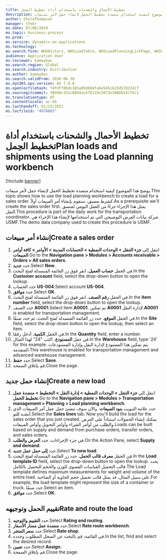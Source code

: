 ```yaml
---
title: تخطيط الأحمال والشحنات باستخدام أداة تخطيط الحِمل
description: يوضح هذا الموضوع كيفية استخدام منضدة تخطيط الحمل لإنشاء حمل لأمر مبيعات.
author: ShylaThompson
manager: tfehr
ms.date: 07/08/2019
ms.topic: business-process
ms.prod: ''
ms.service: dynamics-ax-applications
ms.technology: ''
ms.search.form: WHSHistory, WHSLoadTable, WHSLoadPlanningListPage, WHSLoadPlanningWorkbench
audience: Application User
ms.reviewer: kamaybac
ms.search.region: Global
ms.search.industry: Distribution
ms.author: kamaybac
ms.search.validFrom: 2016-06-30
ms.dyn365.ops.version: AX 7.0.0
ms.openlocfilehash: f4fdff8bdc383a85d604fa6e545c625d5782241f
ms.sourcegitcommit: 38d40c331c8894acb7b119c5073e3088b54776c1
ms.translationtype: HT
ms.contentlocale: ar-SA
ms.lasthandoff: 01/15/2021
ms.locfileid: "4976803"
---
```

# <a name="plan-loads-and-shipments-using-the-load-planning-workbench"></a><span data-ttu-id="e3a79-103">تخطيط الأحمال والشحنات باستخدام أداة تخطيط الحِمل</span><span class="sxs-lookup"><span data-stu-id="e3a79-103">Plan loads and shipments using the Load planning workbench</span></span>

[!include [banner](../../includes/banner.md)]

<span data-ttu-id="e3a79-104">يوضح هذا الموضوع كيفية استخدام منضدة تخطيط الحمل لإنشاء حمل لأمر مبيعات.</span><span class="sxs-lookup"><span data-stu-id="e3a79-104">This topic shows how to use the load planning workbench to create a load for a sales order.</span></span> <span data-ttu-id="e3a79-105">كشرط مسبق، سنقوم بإنشاء أمر المبيعات أولاً.</span><span class="sxs-lookup"><span data-stu-id="e3a79-105">As a prerequisite we'll create the sales order first.</span></span> <span data-ttu-id="e3a79-106">يمثل هذا الإجراء جزءًا من العمل اليومي لمنسق النقل.</span><span class="sxs-lookup"><span data-stu-id="e3a79-106">This procedure is part of the daily work for the transportation coordinator.</span></span> <span data-ttu-id="e3a79-107">شركة بيانات العرض التوضيحي التي تم استخدامها لإنشاء هذا الإجراء هي USMF.</span><span class="sxs-lookup"><span data-stu-id="e3a79-107">The demo data company used to create this procedure is USMF.</span></span>


## <a name="create-a-sales-order"></a><span data-ttu-id="e3a79-108">إنشاء أمر مبيعات</span><span class="sxs-lookup"><span data-stu-id="e3a79-108">Create a sales order</span></span>
1. <span data-ttu-id="e3a79-109">انتقل إلى **جزء التنقل > الوحدات النمطية > الحسابات المدينة > الأوامر > كافة أوامر المبيعات**.</span><span class="sxs-lookup"><span data-stu-id="e3a79-109">Go to the **Navigation pane > Modules > Accounts receivable > Orders > All sales orders**.</span></span>
2. <span data-ttu-id="e3a79-110">حدد **جديد**.</span><span class="sxs-lookup"><span data-stu-id="e3a79-110">Select **New**.</span></span>
3. <span data-ttu-id="e3a79-111">في الحقل **حساب العميل**، انقر فوق زر القائمة المنسدلة لفتح البحث.</span><span class="sxs-lookup"><span data-stu-id="e3a79-111">In the **Customer account** field, select the drop-down button to open the lookup.</span></span>
4. <span data-ttu-id="e3a79-112">حدد الحساب **US-004**.</span><span class="sxs-lookup"><span data-stu-id="e3a79-112">Select account **US-004**.</span></span>
5. <span data-ttu-id="e3a79-113">حدد **موافق**.</span><span class="sxs-lookup"><span data-stu-id="e3a79-113">Select **OK**.</span></span>
6. <span data-ttu-id="e3a79-114">في الحقل **رقم الصنف**، انقر فوق زر القائمة المنسدلة لفتح البحث.</span><span class="sxs-lookup"><span data-stu-id="e3a79-114">In the **Item number** field, select the drop-down button to open the lookup.</span></span>
7. <span data-ttu-id="e3a79-115">حدد الصنف **A0001**.</span><span class="sxs-lookup"><span data-stu-id="e3a79-115">Select item **A0001**.</span></span> <span data-ttu-id="e3a79-116">تم تمكين **A0001** لإدارة النقل.</span><span class="sxs-lookup"><span data-stu-id="e3a79-116">**A0001** is enabled for transportation management.</span></span>  
8. <span data-ttu-id="e3a79-117">في الحقل **الموقع**، حدد زر القائمة المنسدلة لفتح البحث، ثم حدد صنفًا.</span><span class="sxs-lookup"><span data-stu-id="e3a79-117">In the **Site** field, select the drop-down button to open the lookup, then select an item.</span></span>
9. <span data-ttu-id="e3a79-118">في الحقل **الكمية**، أدخل رقمًا.</span><span class="sxs-lookup"><span data-stu-id="e3a79-118">In the **Quantity** field, enter a number.</span></span>
10. <span data-ttu-id="e3a79-119">في حقل **المستودع**، اكتب "24" لهذا المثال.</span><span class="sxs-lookup"><span data-stu-id="e3a79-119">In the **Warehouse** field, type '24' for this example.</span></span> <span data-ttu-id="e3a79-120">يتم تمكين هذا المستودع لإدارة النقل وإدارة المستودعات المتقدمة.</span><span class="sxs-lookup"><span data-stu-id="e3a79-120">This warehouse is enabled for transportation management and advanced warehouse management.</span></span>  
11. <span data-ttu-id="e3a79-121">حدد **حفظ**.</span><span class="sxs-lookup"><span data-stu-id="e3a79-121">Select **Save**.</span></span>
12. <span data-ttu-id="e3a79-122">قم بإغلاق الصفحة.</span><span class="sxs-lookup"><span data-stu-id="e3a79-122">Close the page.</span></span>

## <a name="create-a-new-load"></a><span data-ttu-id="e3a79-123">إنشاء حمل جديد</span><span class="sxs-lookup"><span data-stu-id="e3a79-123">Create a new load</span></span>
1. <span data-ttu-id="e3a79-124">انتقل إلى **جزء التنقل > الوحدات النمطية > إدارة النقل > التخطيط > منضدة عمل تخطيط الحمل**.</span><span class="sxs-lookup"><span data-stu-id="e3a79-124">Go to the **Navigation pane > Modules > Transportation management > Planning > Load planning workbench**.</span></span>
2. <span data-ttu-id="e3a79-125">حدد علامة التبويب **بنود المبيعات**. والآن سوف تنشئ حمل عمل أمر المبيعات الذي أنشـه للتو.</span><span class="sxs-lookup"><span data-stu-id="e3a79-125">Select the **Sales lines** tab. Now you'll build the load for the sales order that you just created.</span></span> <span data-ttu-id="e3a79-126">يمكنك إنشاء الحمولات استناداً على العرض والطلب من أوامر الشراء وأوامر التحويل وأوامر المبيعات.</span><span class="sxs-lookup"><span data-stu-id="e3a79-126">Loads can be built based on supply and demand from purchase orders, transfer orders, and sales orders.</span></span>  
3. <span data-ttu-id="e3a79-127">في جزء الإجراءات، حدد **العرض والطلب**.</span><span class="sxs-lookup"><span data-stu-id="e3a79-127">On the Action Pane, select **Supply and demand**.</span></span>
4. <span data-ttu-id="e3a79-128">حدد **إلى حمل عمل جديد**.</span><span class="sxs-lookup"><span data-stu-id="e3a79-128">Select **To new load**.</span></span>
5. <span data-ttu-id="e3a79-129">في الحقل **معرف قالب الحمل**، حدد زر القائمة المنسدلة لفتح البحث.</span><span class="sxs-lookup"><span data-stu-id="e3a79-129">In the **Load template ID** field, select the drop-down button to open the lookup.</span></span> <span data-ttu-id="e3a79-130">يحدد قالب التحميل القياسات القصوى للوزن والحجم للتحميل بالكامل.</span><span class="sxs-lookup"><span data-stu-id="e3a79-130">The Load template defines maximum measurements for weight and volume of the entire load.</span></span> <span data-ttu-id="e3a79-131">على سبيل المثال، قد يمثل قالب تحميل حجم الحاوية أو الشاحنة.</span><span class="sxs-lookup"><span data-stu-id="e3a79-131">For example, the load template might represent the size of a container or truck.</span></span> <span data-ttu-id="e3a79-132">حدد صنفًا.</span><span class="sxs-lookup"><span data-stu-id="e3a79-132">Select an item.</span></span>
6. <span data-ttu-id="e3a79-133">حدد **موافق**.</span><span class="sxs-lookup"><span data-stu-id="e3a79-133">Select **OK**.</span></span>

## <a name="rate-and-route-the-load"></a><span data-ttu-id="e3a79-134">تقييم الحمل وتوجيهه</span><span class="sxs-lookup"><span data-stu-id="e3a79-134">Rate and route the load</span></span>
1. <span data-ttu-id="e3a79-135">حدد **التقييم والتوجيه‬**.</span><span class="sxs-lookup"><span data-stu-id="e3a79-135">Select **Rating and routing**.</span></span>
2. <span data-ttu-id="e3a79-136">حدد **منضدة عمل مسار الأسعار‬**.</span><span class="sxs-lookup"><span data-stu-id="e3a79-136">Select **Rate route workbench**.</span></span>
3. <span data-ttu-id="e3a79-137">حدد **سعر المتجر‬**.</span><span class="sxs-lookup"><span data-stu-id="e3a79-137">Select **Rate shop**.</span></span>
4. <span data-ttu-id="e3a79-138">في القائمة، قم بالبحث عن السجل المطلوب وحدده.</span><span class="sxs-lookup"><span data-stu-id="e3a79-138">In the list, find and select the desired record.</span></span>
5. <span data-ttu-id="e3a79-139">حدد **تعيين**.</span><span class="sxs-lookup"><span data-stu-id="e3a79-139">Select **Assign**.</span></span>
6. <span data-ttu-id="e3a79-140">قم بإغلاق الصفحة.</span><span class="sxs-lookup"><span data-stu-id="e3a79-140">Close the page.</span></span>

